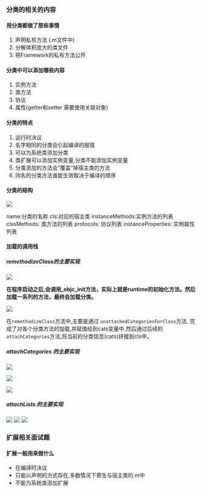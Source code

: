 ### 分类的相关的内容
#### 用分类都做了那些事情
1. 声明私有方法 (.m文件中)
2. 分解体积庞大的类文件
3. 把Framework的私有方法公开

#### 分类中可以添加哪些内容
1. 实例方法
2. 类方法
3. 协议
4. 属性(getter和setter 需要使用关联对象)

#### 分类的特点
1. 运行时决议
2. 名字相同的分类会引起编译的报错
3. 可以为系统类添加分类
4. 类扩展可以添加实例变量,分类不能添加实例变量
5. 分类添加的方法会”覆盖“掉宿主类的方法
6. 同名的分类方法谁能生效取决于编译的顺序

#### 分类的结构
![](./img/Snip20190228_31.png)

name:分类的名称
cls:对应的宿主类
instanceMethods:实例方法的列表
clssMethods: 类方法的列表
protocols: 协议列表
instanceProperties: 实例属性列表

#### 加载的调用栈
##### remethodizeClass的主要实现
![](./img/Snip20190228_32.png)

**在程序启动之后,会调用_objc_init方法，实际上就是runtime的初始化方法。然后加载一系列的方法，最终会加载分类。**

![](./img/Snip20190301_34.png)

在`remethodizeClass`方法中,主要是通过 `unattachedCategoriesForClass`方法, 完成了对各个分类方法的加载,并赋值给到cats变量中,然后通过后续的 `attachCategories`方法,将当前的分类信息(cats)拼接到cls中。

##### attachCategories 的主要实现

![](./img/Snip20190301_36.png)

![](./img/Snip20190301_37.png)

![](./img/Snip20190301_38.png)


##### attachLists 的主要实现

![](./img/Snip20190301_39.png)
![](./img/Snip20190301_40.png)
![](./img/Snip20190301_41.png)




### 扩展相关面试题
#### 扩展一般用来做什么
* 在编译时决议
* 只能以声明的方式存在,多数情况下寄生与宿主类的.m中
* 不能为系统类添加扩展
